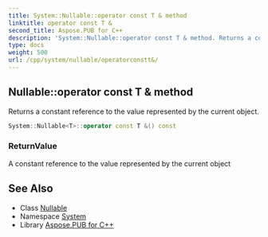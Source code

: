 ```yaml
---
title: System::Nullable::operator const T & method
linktitle: operator const T &
second_title: Aspose.PUB for C++
description: 'System::Nullable::operator const T & method. Returns a constant reference to the value represented by the current object in C++.'
type: docs
weight: 500
url: /cpp/system/nullable/operatorconstt&/
---
```

## Nullable::operator const T & method


Returns a constant reference to the value represented by the current object.

```cpp
System::Nullable<T>::operator const T &() const
```


### ReturnValue

A constant reference to the value represented by the current object

## See Also

* Class [Nullable](../)
* Namespace [System](../../)
* Library [Aspose.PUB for C++](../../../)
